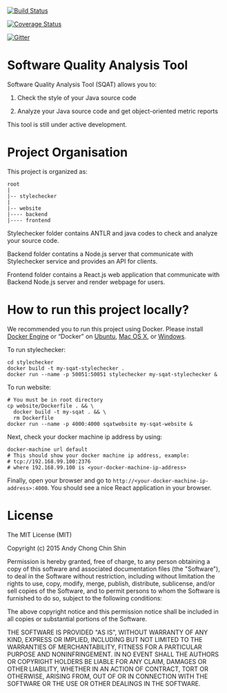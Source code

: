 [![Build Status](https://travis-ci.org/Andyccs/sqat.svg?branch=develop)](https://travis-ci.org/Andyccs/sqat)

[![Coverage Status](https://coveralls.io/repos/Andyccs/sqat/badge.svg?branch=develop&service=github)](https://coveralls.io/github/Andyccs/sqat?branch=develop)

[![Gitter](https://badges.gitter.im/Join%20Chat.svg)](https://gitter.im/Andyccs/sqat?utm_source=badge&utm_medium=badge&utm_campaign=pr-badge)

# Software Quality Analysis Tool

Software Quality Analysis Tool (SQAT) allows you to:

1. Check the style of your Java source code

2. Analyze your Java source code and get object-oriented metric reports

This tool is still under active development.

# Project Organisation

This project is organized as:

```
root
|
|-- stylechecker
|
|-- website
|---- backend
|---- frontend
```

Stylechecker folder contains ANTLR and java codes to check and analyze your source code. 

Backend folder contatins a Node.js server that communicate with Stylechecker service and provides an API for clients.

Frontend folder contains a React.js web application that communicate with Backend Node.js server and render webpage for users. 

# How to run this project locally?

We recommended you to run this project using Docker. Please install [Docker Engine](https://docs.docker.com) or “Docker” on [Ubuntu](https://docs.docker.com/engine/installation/ubuntulinux/), [Mac OS X](https://docs.docker.com/engine/installation/mac/), or [Windows](https://docs.docker.com/engine/installation/windows/). 

To run stylechecker:

```Shell
cd stylechecker
docker build -t my-sqat-stylechecker .
docker run --name -p 50051:50051 stylechecker my-sqat-stylechecker &
```

To run website:

```Shell
# You must be in root directory
cp website/Dockerfile . && \
  docker build -t my-sqat . && \
  rm Dockerfile
docker run --name -p 4000:4000 sqatwebsite my-sqat-website &
```

Next, check your docker machine ip address by using:

```Shell
docker-machine url default
# This should show your docker machine ip address, example:
# tcp://192.168.99.100:2376
# where 192.168.99.100 is <your-docker-machine-ip-address>
```

Finally, open your browser and go to `http://<your-docker-machine-ip-address>:4000`. You should see a nice React application in your browser. 

# License

The MIT License (MIT)

Copyright (c) 2015 Andy Chong Chin Shin

Permission is hereby granted, free of charge, to any person obtaining a copy
of this software and associated documentation files (the "Software"), to deal
in the Software without restriction, including without limitation the rights
to use, copy, modify, merge, publish, distribute, sublicense, and/or sell
copies of the Software, and to permit persons to whom the Software is
furnished to do so, subject to the following conditions:

The above copyright notice and this permission notice shall be included in all
copies or substantial portions of the Software.

THE SOFTWARE IS PROVIDED "AS IS", WITHOUT WARRANTY OF ANY KIND, EXPRESS OR
IMPLIED, INCLUDING BUT NOT LIMITED TO THE WARRANTIES OF MERCHANTABILITY,
FITNESS FOR A PARTICULAR PURPOSE AND NONINFRINGEMENT. IN NO EVENT SHALL THE
AUTHORS OR COPYRIGHT HOLDERS BE LIABLE FOR ANY CLAIM, DAMAGES OR OTHER
LIABILITY, WHETHER IN AN ACTION OF CONTRACT, TORT OR OTHERWISE, ARISING FROM,
OUT OF OR IN CONNECTION WITH THE SOFTWARE OR THE USE OR OTHER DEALINGS IN THE
SOFTWARE.
